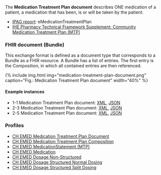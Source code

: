 The **Medication Treatment Plan document** describes ONE medication of a patient, a medication that has been, is or will be taken by the patient.

* [IPAG report](https://www.e-health-suisse.ch/fileadmin/user_upload/Dokumente/2017/D/170607_Bericht_eMedikation_IPAG.pdf): eMedicationTreatmentPlan
* [IHE Pharmacy Technical Framework Supplement: Community Medication Treatment Plan
(MTP)](https://www.ihe.net/uploadedFiles/Documents/Pharmacy/IHE_Pharmacy_Suppl_MTP.pdf)

### FHIR document (Bundle)
This exchange format is defined as a document type that corresponds to a Bundle as a FHIR resource. A Bundle has a list of entries. The first entry is the Composition, in which all contained entries are then referenced.

{% include img.html img="medication-treatment-plan-document.png" caption="Fig.: Medication Treatment Plan document" width="40%" %}

#### Example instances
* 1-1 Medication Treatment Plan document: [XML](Bundle-1-1-MedicationTreatmentPlan.xml.html), [JSON](Bundle-1-1-MedicationTreatmentPlan.json.html)
* 2-3 Medication Treatment Plan document: [XML](Bundle-2-3-MedicationTreatmentPlan.xml.html), [JSON](Bundle-2-3-MedicationTreatmentPlan.json.html)
* 2-5 Medication Treatment Plan document: [XML](Bundle-2-5-MedicationTreatmentPlan.xml.html), [JSON](Bundle-2-5-MedicationTreatmentPlan.json.html)


### Profiles
* [CH EMED Medication Treatment Plan Document](StructureDefinition-ch-emed-document-medicationtreatmentplan.html)
* [CH EMED Medication Treatment Plan Composition](StructureDefinition-ch-emed-composition-medicationtreatmentplan.html)
* [CH EMED MedicationStatement (MTP)](StructureDefinition-ch-emed-medicationstatement-treatmentplan.html)
* [CH EMED Medication](StructureDefinition-ch-emed-medication.html)
* [CH EMED Dosage Non-Structured](StructureDefinition-ch-emed-dosage-nonstructured.html)
* [CH EMED Dosage Structured Normal Dosing](StructureDefinition-ch-emed-dosage-structured-normal.html)
* [CH EMED Dosage Structured Split Dosing](StructureDefinition-ch-emed-dosage-structured-split.html)
